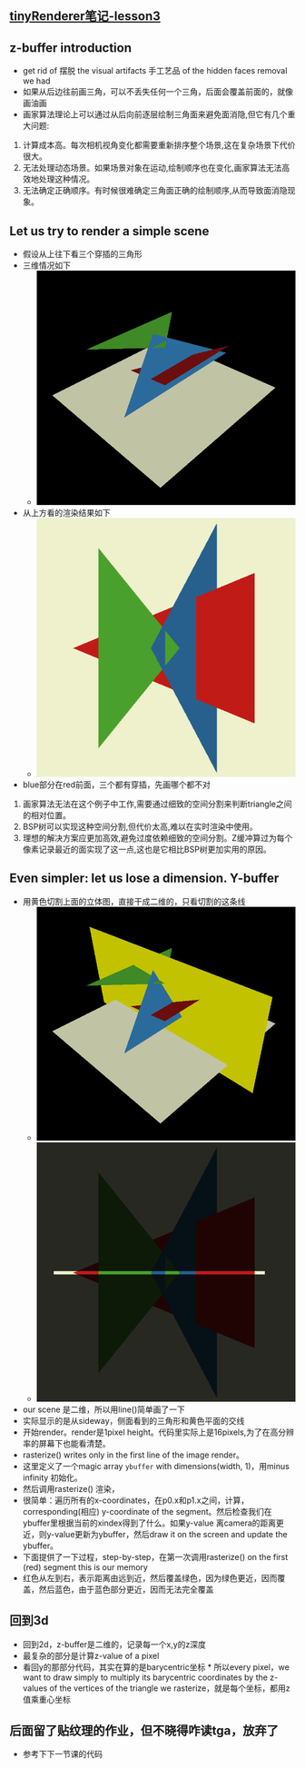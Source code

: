 ## [tinyRenderer笔记-lesson3](https://github.com/ssloy/tinyrenderer/wiki/Lesson-3:-Hidden-faces-removal-(z-buffer))

## z-buffer introduction
* get rid of 摆脱 the visual artifacts 手工艺品 of the hidden faces removal we had
* 如果从后边往前画三角，可以不丢失任何一个三角，后面会覆盖前面的，就像画油画
* 画家算法理论上可以通过从后向前逐层绘制三角面来避免面消隐,但它有几个重大问题:
1. 计算成本高。每次相机视角变化都需要重新排序整个场景,这在复杂场景下代价很大。
2. 无法处理动态场景。如果场景对象在运动,绘制顺序也在变化,画家算法无法高效地处理这种情况。
3. 无法确定正确顺序。有时候很难确定三角面正确的绘制顺序,从而导致面消隐现象。

## Let us try to render a simple scene
* 假设从上往下看三个穿插的三角形
* 三维情况如下
    * ![](image/triangles_three_from_top.png)
* 从上方看的渲染结果如下
    * ![](image/triangles_three_from_top_real.png)
* blue部分在red前面，三个都有穿插，先画哪个都不对
1. 画家算法无法在这个例子中工作,需要通过细致的空间分割来判断triangle之间的相对位置。
2. BSP树可以实现这种空间分割,但代价太高,难以在实时渲染中使用。
3. 理想的解决方案应更加高效,避免过度依赖细致的空间分割。Z缓冲算过为每个像素记录最近的面实现了这一点,这也是它相比BSP树更加实用的原因。

## Even simpler: let us lose a dimension. Y-buffer
* 用黄色切割上面的立体图，直接干成二维的，只看切割的这条线
    * ![](image/triangles_three_from_top_add_yellow.png)
    * ![](image/triangles_three_from_top_add_yellow_line.png)
* our scene 是二维，所以用line()简单画了一下
* 实际显示的是从sideway，侧面看到的三角形和黄色平面的交线
* 开始render。render是1pixel height。代码里实际上是16pixels,为了在高分辨率的屏幕下也能看清楚。
* rasterize() writes only in the first line of the image render。
* 这里定义了一个magic array `ybuffer` with dimensions(width, 1)，用minus infinity 初始化。
* 然后调用rasterize() 渲染，
* 很简单：遍历所有的x-coordinates，在p0.x和p1.x之间，计算，corresponding(相应) y-coordinate of the segment。然后检查我们在ybuffer里根据当前的xindex得到了什么。如果y-value 离camera的距离更近，则y-value更新为ybuffer，然后draw it on the screen and update the ybuffer。
* 下面提供了一下过程，step-by-step，在第一次调用rasterize() on the first (red) segment this is our memory
* 红色从左到右，表示距离由远到近，然后覆盖绿色，因为绿色更近，因而覆盖，然后蓝色，由于蓝色部分更近，因而无法完全覆盖

## 回到3d
* 回到2d，z-buffer是二维的，记录每一个x,y的z深度
* 最复杂的部分是计算z-value of a pixel
* 看回y的那部分代码，其实在算的是barycentric坐标 * 所以every pixel，we want to draw simply to multiply its barycentric coordinates by the z-values of the vertices of the triangle we rasterize，就是每个坐标，都用z值乘重心坐标

## 后面留了贴纹理的作业，但不晓得咋读tga，放弃了
* 参考下下一节课的代码